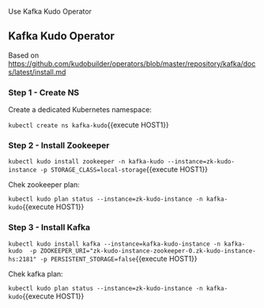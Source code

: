 Use Kafka Kudo Operator

## Kafka Kudo Operator

Based on https://github.com/kudobuilder/operators/blob/master/repository/kafka/docs/latest/install.md

### Step 1 - Create NS
Create a dedicated Kubernetes namespace:

`kubectl create ns kafka-kudo`{{execute HOST1}}

### Step 2 - Install Zookeeper

`kubectl kudo install zookeeper -n kafka-kudo --instance=zk-kudo-instance -p STORAGE_CLASS=local-storage`{{execute HOST1}}

Chek zookeeper plan:

`kubectl kudo plan status --instance=zk-kudo-instance -n kafka-kudo`{{execute HOST1}}

### Step 3 - Install Kafka

`kubectl kudo install kafka --instance=kafka-kudo-instance -n kafka-kudo  -p ZOOKEEPER_URI="zk-kudo-instance-zookeeper-0.zk-kudo-instance-hs:2181" -p PERSISTENT_STORAGE=false`{{execute HOST1}}

Chek kafka plan:

`kubectl kudo plan status --instance=zk-kudo-instance -n kafka-kudo`{{execute HOST1}}